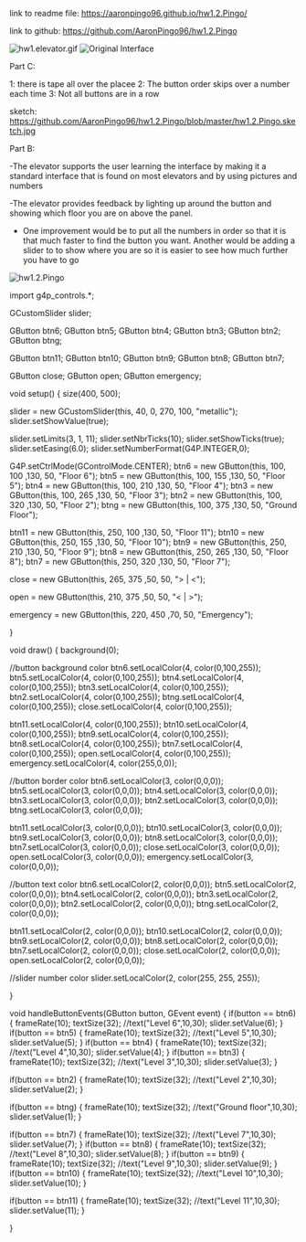 


link to readme file: https://aaronpingo96.github.io/hw1.2.Pingo/

link to github: https://github.com/AaronPingo96/hw1.2.Pingo

![hw1.elevator.gif](https://raw.githubusercontent.com/AaronPingo96/hw1.2.Pingo/master/hw1.elevator.gif)
![Original Interface](https://media.giphy.com/media/cKc9OKrsUHYWIT0jEF/giphy.gif)


Part C:

1: there is tape all over the placee 
2: The button order skips over a number each time
3: Not all buttons are in a row


sketch: https://github.com/AaronPingo96/hw1.2.Pingo/blob/master/hw1.2.Pingo.sketch.jpg

Part B:



-The elevator supports the user learning the interface by making it a standard interface that is found on most elevators and by using pictures and numbers

-The elevator provides feedback by lighting up around the button and showing which floor you are on above the panel.

- One improvement would be to put all the numbers in order so that it is that much faster to find the button you want. Another would be adding a slider to to show where you are so it is easier to see how much further you have to go

![hw1.2.Pingo](https://github.com/AaronPingo96/hw1.2.Pingo/blob/master/hw1.2.Pingo.gif)



































import g4p_controls.*;

GCustomSlider slider;

GButton btn6;
GButton btn5;
GButton btn4;
GButton btn3;
GButton btn2;
GButton btng;

GButton btn11;
GButton btn10;
GButton btn9;
GButton btn8;
GButton btn7;

GButton close;
GButton open;
GButton emergency;

void setup() {
  size(400, 500); 
  
  slider = new GCustomSlider(this, 40, 0, 270, 100, "metallic");
  slider.setShowValue(true);
  
  slider.setLimits(3, 1, 11);
  slider.setNbrTicks(10);
  slider.setShowTicks(true);
  slider.setEasing(6.0);
  slider.setNumberFormat(G4P.INTEGER,0);
  
  
  
  
  G4P.setCtrlMode(GControlMode.CENTER);
  btn6 = new GButton(this, 100, 100 ,130, 50, "Floor 6");
  btn5 = new GButton(this, 100, 155 ,130, 50, "Floor 5");
  btn4 = new GButton(this, 100, 210 ,130, 50, "Floor 4");
  btn3 = new GButton(this, 100, 265 ,130, 50, "Floor 3");
  btn2 = new GButton(this, 100, 320 ,130, 50, "Floor 2");
  btng = new GButton(this, 100, 375 ,130, 50, "Ground Floor");
  
  btn11 = new GButton(this, 250, 100 ,130, 50, "Floor 11");
  btn10 = new GButton(this, 250, 155 ,130, 50, "Floor 10");
  btn9 = new GButton(this, 250, 210 ,130, 50, "Floor 9");
  btn8 = new GButton(this, 250, 265 ,130, 50, "Floor 8");
  btn7 = new GButton(this, 250, 320 ,130, 50, "Floor 7");
  
  close = new GButton(this, 265, 375 ,50, 50, "> | <");
  
  open = new GButton(this, 210, 375 ,50, 50, "< | >");
  
  emergency = new GButton(this, 220, 450 ,70, 50, "Emergency");
  
}

void draw() 
{
  background(0);
  
  //button background color
  btn6.setLocalColor(4, color(0,100,255));
  btn5.setLocalColor(4, color(0,100,255));
  btn4.setLocalColor(4, color(0,100,255));
  btn3.setLocalColor(4, color(0,100,255));
  btn2.setLocalColor(4, color(0,100,255));
  btng.setLocalColor(4, color(0,100,255));
  close.setLocalColor(4, color(0,100,255));
  
  btn11.setLocalColor(4, color(0,100,255));
  btn10.setLocalColor(4, color(0,100,255));
  btn9.setLocalColor(4, color(0,100,255));
  btn8.setLocalColor(4, color(0,100,255));
  btn7.setLocalColor(4, color(0,100,255));
  open.setLocalColor(4, color(0,100,255));
  emergency.setLocalColor(4, color(255,0,0));
  
  //button border color
  btn6.setLocalColor(3, color(0,0,0));
  btn5.setLocalColor(3, color(0,0,0));
  btn4.setLocalColor(3, color(0,0,0));
  btn3.setLocalColor(3, color(0,0,0));
  btn2.setLocalColor(3, color(0,0,0));
  btng.setLocalColor(3, color(0,0,0));
  
  btn11.setLocalColor(3, color(0,0,0));
  btn10.setLocalColor(3, color(0,0,0));
  btn9.setLocalColor(3, color(0,0,0));
  btn8.setLocalColor(3, color(0,0,0));
  btn7.setLocalColor(3, color(0,0,0));
  close.setLocalColor(3, color(0,0,0));
  open.setLocalColor(3, color(0,0,0));
  emergency.setLocalColor(3, color(0,0,0));
  
  //button text color
  btn6.setLocalColor(2, color(0,0,0));
  btn5.setLocalColor(2, color(0,0,0));
  btn4.setLocalColor(2, color(0,0,0));
  btn3.setLocalColor(2, color(0,0,0));
  btn2.setLocalColor(2, color(0,0,0));
  btng.setLocalColor(2, color(0,0,0));
  
  btn11.setLocalColor(2, color(0,0,0));
  btn10.setLocalColor(2, color(0,0,0));
  btn9.setLocalColor(2, color(0,0,0));
  btn8.setLocalColor(2, color(0,0,0));
  btn7.setLocalColor(2, color(0,0,0));
  close.setLocalColor(2, color(0,0,0));
  open.setLocalColor(2, color(0,0,0));
  
  //slider number color
  slider.setLocalColor(2, color(255, 255, 255));
  
}


void handleButtonEvents(GButton button, GEvent event) 
{
 if(button == btn6)
 {
  frameRate(10);
  textSize(32);
  //text("Level 6",10,30);
  slider.setValue(6);
 }
  if(button == btn5)
 {
  frameRate(10);
  textSize(32);
  //text("Level 5",10,30);
  slider.setValue(5);
 }
 if(button == btn4)
 {
  frameRate(10);
  textSize(32);
  //text("Level 4",10,30);
  slider.setValue(4);
 }
 if(button == btn3)
 {
  frameRate(10);
  textSize(32);
  //text("Level 3",10,30);
  slider.setValue(3);
 }
  
  if(button == btn2)
 {
  frameRate(10);
  textSize(32);
  //text("Level 2",10,30);
  slider.setValue(2);
 }
 
 if(button == btng)
 {
  frameRate(10);
  textSize(32);
  //text("Ground floor",10,30);
  slider.setValue(1);
 }
 
 if(button == btn7)
 {
  frameRate(10);
  textSize(32);
  //text("Level 7",10,30);
  slider.setValue(7);
 }
  if(button == btn8)
 {
  frameRate(10);
  textSize(32);
  //text("Level 8",10,30);
  slider.setValue(8);
 }
 if(button == btn9)
 {
  frameRate(10);
  textSize(32);
  //text("Level 9",10,30);
  slider.setValue(9);
 }
 if(button == btn10)
 {
  frameRate(10);
  textSize(32);
  //text("Level 10",10,30);
  slider.setValue(10);
 }
  
  if(button == btn11)
 {
  frameRate(10);
  textSize(32);
  //text("Level 11",10,30);
  slider.setValue(11);
 }
 
 
 
 
  
}
